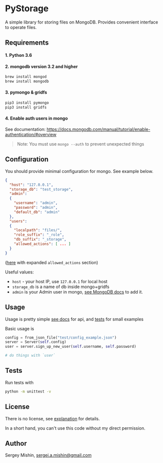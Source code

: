 # PyStorage

A simple library for storing files on MongoDB. Provides convenient
interface to operate files.

## Requirements ##

#### 1. Python 3.6
#### 2. mongodb version 3.2 and higher

``` bash
brew install mongod
brew install mongodb
```

#### 3. pymongo & gridfs

``` bash
pip3 install pymongo
pip3 install gridfs
```


#### 4. Enable auth users in mongo

See documentation: https://docs.mongodb.com/manual/tutorial/enable-authentication/#overview

> Note: You must use `mongo --auth` to prevent unexpected things

## Configuration

You should provide minimal configuration for mongo. See example below.

``` json
{
  "host": "127.0.0.1",
  "storage_db": "test_storage",
  "admin":
  {
    "username": "admin",
    "password": "admin",
    "default_db": "admin"
  },
  "users":
  {
    "localpath": "files/",
    "role_suffix": "_role",
    "db_suffix": "_storage",
    "allowed_actions": [ ... ]
  }
}
```

([here](test/config_example.json) with expanded `allowed_actions` section)

Useful values: 

* `host` - your host IP, use `127.0.0.1` for local host
* `storage_db` is a name of db inside mongo+gridfs
* `admin` is your Admin user in mongo, [see MongoDB docs](https://docs.mongodb.com/manual/tutorial/enable-authentication/#overview) to add it.

## Usage

Usage is pretty simple [see docs](https://qezz.github.io/) for api, and [tests](test) for small examples

Basic usage is

``` python
config = from_json_file("test/config_example.json")
server = Server(self.config)
user = server.sign_up_new_user(self.username, self.password)

# do things with `user`
```


## Tests

Run tests with 

``` bash
python -m unittest -v
```

## License

There is no license, see [explanation](https://choosealicense.com/no-license/) for details.

In a short hand, you can't use this code without my direct permission.

## Author

Sergey Mishin, sergei.a.mishin@gmail.com
